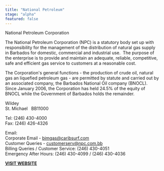 ```yaml
---
title: "National Petroleum"
stage: "alpha"
featured: false
---
```


National Petroleum Corporation

The National Petroleum Corporation (NPC) is a statutory body set up with responsibility for the management of the distribution of natural gas supply in Barbados for domestic, commercial and industrial use.  The purpose of the enterprise is to provide and maintain an adequate, reliable, competitive, safe and efficient gas service to customers at a reasonable cost. 

The Corporation's general functions - the production of crude oil, natural gas an liquefied petroleum gas - are permitted by statute and carried out by an associated company, the Barbados National Oil company (BNOCL). Since January 2006, the Corporation has held 24.5% of the equity of BNOCL while the Government of Barbados holds the remainder.

Wildey  
St. Michael   BB11000

Tel: (246) 430-4000  
Fax: (246) 426-4326

Email:  
Corporate Email - bimgas@caribsurf.com  
Customer Queries - customerserv@npc.com.bb  
Billing Queries / Customer Service: (246) 430-4051  
Emergency After Hours: (246) 430-4099 / (246) 430-4036

 

**[VISIT WEBSITE](http://www.npc.bb/)**